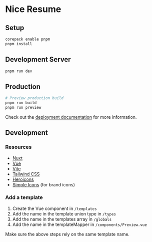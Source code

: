 # Nice Resume

## Setup

```bash
corepack enable pnpm
pnpm install
```

## Development Server

```bash
pnpm run dev
```

## Production

```bash
# Preview production build
pnpm run build
pnpm run preview
```

Check out the [deployment documentation](https://nuxt.com/docs/getting-started/deployment) for more information.

## Development

### Resources

- [Nuxt](https://nuxt.com/)
- [Vue](https://vuejs.org/)
- [Vite](https://vitejs.dev/)
- [Tailwind CSS](https://tailwindcss.com/)
- [Heroicons](https://heroicons.com/)
- [Simple Icons](https://simpleicons.org/) (for brand icons)

### Add a template

1. Create the Vue component in `/templates`
2. Add the name in the template union type in `/types`
3. Add the name in the templates array in `/globals`
4. Add the name in the templateMapper in `/components/Preview.vue`

Make sure the above steps rely on the same template name.
